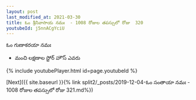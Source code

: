 ```yaml
---
layout: post
last_modified_at: 2021-03-30
title: ఓం శ్రీనివాసాయ నమః  - 1008 రోజుల తపస్సులో రోజు  320
youtubeId: j5nnACgYciU
---
```

 
 
 ఓం గుణాకరయా నమః  
 
 -  మంచి లక్షణాల స్టోర్ హౌస్ ఎవరు 
 
  
 
  
 
 
 
 
 
 


{% include youtubePlayer.html id=page.youtubeId %}
 
[Next]({{ site.baseurl }}{% link  split2/_posts/2019-12-04-ఓం సంతాయా నమః  - 1008 రోజుల తపస్సులో రోజు  321.md%})
 
